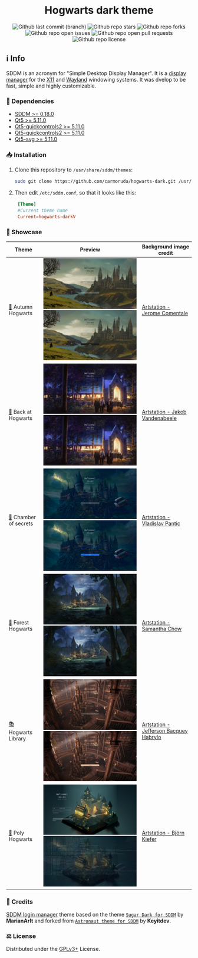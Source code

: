 <!-- SDDM Themes-->

<h1 align="center">
    Hogwarts dark theme
</h1>

<p align="center">

</p>

<div align="center">
    <img alt="Github last commit (branch)" src="https://img.shields.io/github/last-commit/carmoruda/hogwarts-dark/master?color=2ea043&labelColor=202328&label=Last Update%3F&style=for-the-badge">
    <img alt="Github repo stars" src="https://img.shields.io/github/stars/carmoruda/hogwarts-dark?color=db6d28&labelColor=202328&style=for-the-badge">
    <img alt="Github repo forks" src="https://img.shields.io/github/forks/carmoruda/hogwarts-dark?color=388bfd&labelColor=202328&style=for-the-badge">
    <img alt="Github repo open issues" src="https://img.shields.io/github/issues/carmoruda/hogwarts-dark?color=f85149&labelColor=202328&style=for-the-badge">
    <img alt="Github repo open pull requests" src="https://img.shields.io/github/issues-pr/carmoruda/hogwarts-dark?color=a371f7&labelColor=202328&style=for-the-badge">
    <img alt="Github repo license" src="https://img.shields.io/github/license/carmoruda/hogwarts-dark?color=15121C&labelColor=202328&style=for-the-badge">
</div>

## ℹ️ Info

SDDM is an acronym for "Simple Desktop Display Manager". It is a [display manager](https://en.wikipedia.org/wiki/X_display_manager) for the [X11](https://x.org/) and [Wayland](https://wayland.freedesktop.org/) windowing systems. It was dvelop to be fast, simple and highly customizable.

### 🐛 Dependencies

- [SDDM >= 0.18.0](https://github.com/sddm/sddm)
- [Qt5 >= 5.11.0](https://doc.qt.io/qt-5/index.html)
- [Qt5-quickcontrols2 >= 5.11.0](https://doc.qt.io/qt-5/qtquickcontrols-index.html)
- [Qt5-quickcontrols2 >= 5.11.0](https://doc.qt.io/qt-5/qtquickcontrols-index.html)
- [Qt5-svg >= 5.11.0]()

### 📥 Installation

1. Clone this repository to `/usr/share/sddm/themes`:

   ```sh
   sudo git clone https://github.com/carmoruda/hogwarts-dark.git /usr/share/sddm/themes/hogwarts-darl
   ```

2. Then edit `/etc/sddm.conf`, so that it looks like this:

   ```conf
    [Theme]
    #Current theme name
    Current=hogwarts-darkV
   ```

### 🌟 Showcase

| Theme                                          | Preview                                                                                                                | Background image credit                                                             |
| ---------------------------------------------- | ---------------------------------------------------------------------------------------------------------------------- | ----------------------------------------------------------------------------------- |
| [🍂](./autumn-hogwarts/) Autumn Hogwarts       | ![P1](./autumn-hogwarts/Previews/preview-hpah-1.png) <br> ![P2](./autumn-hogwarts/Previews/preview-hpah-2.png)         | [Artstation - Jerome Comentale](https://www.artstation.com/artwork/J9g2YR)          |
| [🏫](./back-at-hogwarts/) Back at Hogwarts     | ![P1](./back-at-hogwarts/Previews/preview-hpbah-1.png) <br> ![P2](./back-at-hogwarts/Previews/preview-hpbah-2.png)     | [Artstation - Jakob Vandenabeele](https://www.artstation.com/artwork/e0rOgw)        |
| [🐍](./chamber-of-secrets/) Chamber of secrets | ![P1](./chamber-of-secrets/Previews/preview-hpcof-1.png) <br> ![P2](./chamber-of-secrets/Previews/preview-hpcof-2.png) | [Artstation - Vladislav Pantic](https://www.artstation.com/artwork/5XnNNW)          |
| [🌲](./forest-hogwarts/) Forest Hogwarts       | ![P1](./forest-hogwarts/Previews/preview-hpfh-1.png) <br> ![P2](./forest-hogwarts/Previews/preview-hpfh-2.png)         | [Artstation - Samantha Chow](https://www.artstation.com/artwork/Dx6NQE)             |
| [📚](./hogwarts-library/) Hogwarts Library     | ![P1](./hogwarts-library/Previews/preview-hphl-1.png) <br> ![P2](./hogwarts-library/Previews/preview-hphl-2.png)       | [Artstation - Jefferson Bacquey Habrylo](https://www.artstation.com/artwork/X1nNx0) |
| [📐](./poly-hogwarts/) Poly Hogwarts           | ![P1](./poly-hogwarts/Previews/preview-hpph-1.png) <br> ![P2](./poly-hogwarts/Previews/preview-hpph-2.png)             | [Artstation - Björn Kiefer](https://www.artstation.com/artwork/XnzJRY)              |

### 👥 Credits

[SDDM login manager](https://github.com/sddm/sddm") theme based on the theme [`Sugar Dark for SDDM`](https://github.com/MarianArlt/sddm-sugar-dark) by **MarianArlt** and forked from [`Astronaut theme for SDDM`](https://github.com/Keyitdev/sddm-astronaut-theme) by **Keyitdev**.

### ⚖️ License

Distributed under the [GPLv3+](https://www.gnu.org/licenses/gpl-3.0.html) License.
